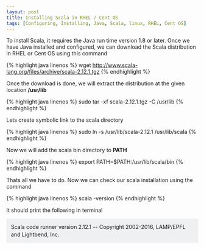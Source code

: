 ```yaml
---
layout: post
title: Installing Scala in RHEL / Cent OS
tags: [Configuring, Installing, Java, Scala, linux, RHEL, Cent OS]
---
```

To install Scala, it requires the Java run time version 1.8 or later. Once we have Java installed and configured, we can download the Scala distribution in RHEL or Cent OS using this command

{% highlight java linenos %}
wget http://www.scala-lang.org/files/archive/scala-2.12.1.tgz
{% endhighlight %}

Once the download is done, we will extract the distribution at the given location <strong>/usr/lib</strong>

{% highlight java linenos %}
sudo tar -xf scala-2.12.1.tgz -C /usr/lib
{% endhighlight %}

Lets create symbolic link to the scala directory

{% highlight java linenos %}
sudo ln -s /usr/lib/scala-2.12.1 /usr/lib/scala
{% endhighlight %}

Now we will add the scala bin directory to <strong>PATH</strong>

{% highlight java linenos %}
export PATH=$PATH:/usr/lib/scala/bin
{% endhighlight %}

Thats all we have to do. Now we can check our scala installation using the command

{% highlight java linenos %}
scala -version
{% endhighlight %}

It should print the following in terminal

<div style="padding:12px;background-color:#eff0f1;line-height:1.4;">
Scala code runner version 2.12.1 -- Copyright 2002-2016, LAMP/EPFL and Lightbend, Inc.
</div>

<br/>
